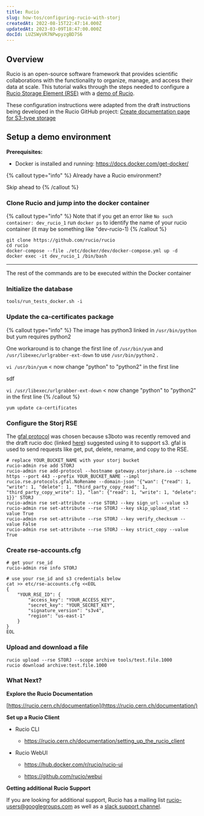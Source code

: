 ```yaml
---
title: Rucio
slug: how-tos/configuring-rucio-with-storj
createdAt: 2022-08-15T22:47:14.000Z
updatedAt: 2023-03-09T18:47:00.000Z
docId: LUZSWyVR7NPwpyzgBD7S6
---
```


## Overview

Rucio is an open-source software framework that provides scientific collaborations with the functionality to organize, manage, and access their data at scale. This tutorial walks through the steps needed to configure a [Rucio Storage Element (RSE)](https://rucio.cern.ch/documentation/rucio_storage_element) with a [demo of Rucio](https://rucio.cern.ch/documentation/setting_up_demo/).

These configuration instructions were adapted from the draft instructions being developed in the Rucio GitHub project: [Create documentation page for S3-type storage](https://github.com/rucio/rucio/issues/5450)

## Setup a demo environment

**Prerequisites:**

*   Docker is installed and running: <https://docs.docker.com/get-docker/>

{% callout type="info"  %} 
Already have a Rucio environment?

Skip ahead to [](docId\:LUZSWyVR7NPwpyzgBD7S6)&#x20;
{% /callout %}

### Clone Rucio and jump into the docker container

{% callout type="info"  %} 
Note that if you get an error like `No such container: dev_rucio_1` run `docker ps`  to identify the name of your rucio container (it may be something like "dev-rucio-1)
{% /callout %}

```console
git clone https://github.com/rucio/rucio
cd rucio
docker-compose --file ./etc/docker/dev/docker-compose.yml up -d
docker exec -it dev_rucio_1 /bin/bash
```

***

The rest of the commands are to be executed within the Docker container

### Initialize the database

```console
tools/run_tests_docker.sh -i
```

### Update the ca-certificates package

{% callout type="info"  %} 
The image has python3 linked in `/usr/bin/python`  but yum requires python2



One workaround is to change the first line of `/usr/bin/yum`  and `/usr/libexec/urlgrabber-ext-down`&#x20;&#x20;to use `/usr/bin/python2` .&#x20;



`vi /usr/bin/yum` < now change "python" to "python2" in the first line

sdf

`vi /usr/libexec/urlgrabber-ext-down` < now change "python" to "python2" in the first line
{% /callout %}

```console
yum update ca-certificates
```

### Configure the Storj RSE

The [gfal protocol](https://github.com/rucio/rucio/blob/master/lib/rucio/rse/protocols/gfal.py) was chosen because s3boto was recently removed and the draft rucio doc (linked [here](https://github.com/rucio/rucio/issues/5450)) suggested using it to support s3. gfal is used to send requests like get, put, delete, rename, and copy to the RSE.

```console
# replace YOUR_BUCKET_NAME with your storj bucket
rucio-admin rse add STORJ
rucio-admin rse add-protocol --hostname gateway.storjshare.io --scheme https --port 443 --prefix YOUR_BUCKET_NAME --impl rucio.rse.protocols.gfal.NoRename --domain-json '{"wan": {"read": 1, "write": 1, "delete": 1, "third_party_copy_read": 1, "third_party_copy_write": 1}, "lan": {"read": 1, "write": 1, "delete": 1}}' STORJ
rucio-admin rse set-attribute --rse STORJ --key sign_url --value s3
rucio-admin rse set-attribute --rse STORJ --key skip_upload_stat --value True
rucio-admin rse set-attribute --rse STORJ --key verify_checksum --value False
rucio-admin rse set-attribute --rse STORJ --key strict_copy --value True
```

### Create rse-accounts.cfg

```console
# get your rse_id
rucio-admin rse info STORJ

# use your rse_id and s3 credentials below
cat >> etc/rse-accounts.cfg <<EOL
{
    "YOUR_RSE_ID": {
        "access_key": "YOUR_ACCESS_KEY",
        "secret_key": "YOUR_SECRET_KEY",
        "signature_version": "s3v4",
        "region": "us-east-1"
    }
}
EOL
```

### Upload and download a file

```console
rucio upload --rse STORJ --scope archive tools/test.file.1000
rucio download archive:test.file.1000
```

### What Next?

**Explore the Rucio Documentation**

[https://rucio.cern.ch/documentation](https://rucio.cern.ch/documentation/)

**Set up a Rucio Client**

*   Rucio CLI
    *   <https://rucio.cern.ch/documentation/setting_up_the_rucio_client>

*   Rucio WebUI
    *   <https://hub.docker.com/r/rucio/rucio-ui>

    *   <https://github.com/rucio/webui>

**Getting additional Rucio Support**

If you are looking for additional support, Rucio has a mailing list [rucio-users@googlegroups.com]() as well as a [slack support channel](https://rucio.slack.com/messages/#support).

